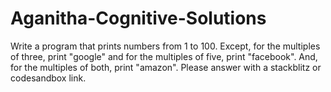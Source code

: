 # Aganitha-Cognitive-Solutions

  Write a program that prints numbers from 1 to 100. Except, for the multiples of three, print "google" and for the multiples of five, print "facebook". And, for the multiples of both, print "amazon".  Please answer with a stackblitz or codesandbox link.
